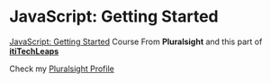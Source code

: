 # JavaScript: Getting Started

[JavaScript: Getting Started](https://www.pluralsight.com/courses/javascript-getting-started) Course From **Pluralsight** and this part of **[itiTechLeaps](https://maharatech.gov.eg/mod/page/view.php?id=11004)**

Check my [Pluralsight Profile](https://app.pluralsight.com/profile/hosamation)
